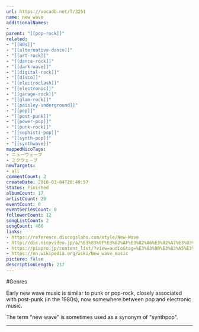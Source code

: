 ```yaml
---
url: https://vocadb.net/T/3251
name: new wave
additionalNames: 
- 
parent: "[[pop-rock]]"
related:
- "[[80s]]"
- "[[alternative-dance]]"
- "[[art-rock]]"
- "[[dance-rock]]"
- "[[dark-wave]]"
- "[[digital-rock]]"
- "[[disco]]"
- "[[electroclash]]"
- "[[electronic]]"
- "[[garage-rock]]"
- "[[glam-rock]]"
- "[[paisley-underground]]"
- "[[pop]]"
- "[[post-punk]]"
- "[[power-pop]]"
- "[[punk-rock]]"
- "[[sophisti-pop]]"
- "[[synth-pop]]"
- "[[synthwave]]"
mappedNicoTags:
- ニューウェーブ
- ミクウェーブ
newTargets:
- all
commentCount: 2
createDate: 2016-03-04T20:49:57
status: Finished
albumCount: 17
artistCount: 29
eventCount: 0
eventSeriesCount: 0
followerCount: 12
songListCount: 2
songCount: 466
links: 
- https://reference.discogslabs.com/style/New-Wave
- http://dic.nicovideo.jp/a/%E3%83%9F%E3%82%AF%E3%82%A6%E3%82%A7%E3%83%BC%E3%83%96
- https://piapro.jp/content_list/?view=audio&tag=%E3%83%8B%E3%83%A5%E3%83%BC%E3%82%A6%E3%82%A7%E3%83%BC%E3%83%96
- https://en.wikipedia.org/wiki/New_wave_music
picture: false
descriptionLength: 217
---
```


#Genres

Early new wave music is similar to punk or pop-rock, closely associated with post-punk (in the 1980s), now somewhere between pop and electronic music.

The term "new wave" is sometimes used as a synonym of "synthpop".

---

